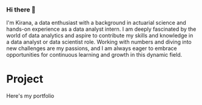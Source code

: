 ### Hi there 👋
I'm Kirana, a data enthusiast with a background in actuarial science and hands-on experience as a data analyst intern. I am deeply fascinated by the world of data analytics and aspire to contribute my skills and knowledge in a data analyst or data scientist role. Working with numbers and diving into new challenges are my passions, and I am always eager to embrace opportunities for continuous learning and growth in this dynamic field.

# Project
Here's my portfolio
<!--
**ramadhanakirana/ramadhanakirana** is a ✨ _special_ ✨ repository because its `README.md` (this file) appears on your GitHub profile.

Here are some ideas to get you started:

- 🔭 I’m currently working on ...
- 🌱 I’m currently learning ...
- 👯 I’m looking to collaborate on ...
- 🤔 I’m looking for help with ...
- 💬 Ask me about ...
- 📫 How to reach me: ...
- 😄 Pronouns: ...
- ⚡ Fun fact: ...
-->
